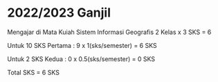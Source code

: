 # 2022/2023 Ganjil

Mengajar di Mata Kuiah Sistem Informasi Geografis
2 Kelas x 3 SKS = 6

Untuk 10 SKS Pertama :
9 x 1(sks/semester) = 6 SKS

Untuk 2 SKS Kedua :
0 x 0.5(sks/semester) = 0 SKS

Total SKS = 6 SKS
